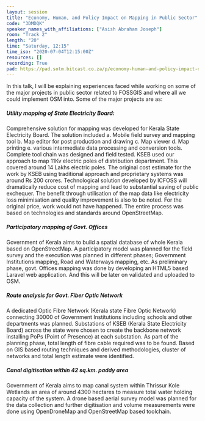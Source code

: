 ```yaml
---
layout: session
title: "Economy, Human, and Policy Impact on Mapping in Public Sector"
code: "3DMDQK"
speaker_names_with_affiliations: ["Asish Abraham Joseph"]
room: "Track 2"
length: "20"
time: "Saturday, 12:15"
time_iso: "2020-07-04T12:15:00Z"
resources: []
recording: True
pad: https://pad.sotm.bitcast.co.za/p/economy-human-and-policy-impact-on-mapping-in-publ
---
```

In this talk, I will be explaining experiences faced while working on some of the major projects in public sector related to FOSSGIS and where all we could implement OSM into.
Some of the major projects are as:
##### Utility mapping of State Electricity Board:
Comprehensive solution for mapping was developed for Kerala State Electricity Board. The solution included a. Mobile field survey and mapping tool b. Map editor for post production and drawing c. Map viewer d. Map printing e. various intermediate data processing and conversion tools. Complete tool chain was designed and field tested. KSEB used our approach to map 11Kv electric poles of distribution department. This covered around 14 Lakhs electric poles. The original cost estimate for the work by KSEB using traditional approach and proprietary systems was around Rs 200 crores. Technological solution developed by ICFOSS will dramatically reduce cost of mapping and lead to substantial saving of public exchequer. The benefit through utilisation of the map data like electricity loss minimisation and quality improvement is also to be noted. For the original price, work would not have happened. The entire process was based on technologies and standards around
OpenStreetMap.
##### Participatory mapping of Govt. Offices
Government of Kerala aims to build a spatial database of whole Kerala based on OpenStreetMap. A participatory model was planned for the field survey and the execution was planned in different phases; Government Institutions mapping, Road and Waterways mapping, etc. As preliminary phase, govt. Offices mapping was done by developing an HTML5 based Laravel web application. And this will be later on validated and uploaded to OSM.
##### Route analysis for Govt. Fiber Optic Network
A dedicated Optic Fibre Network (Kerala state Fibre Optic Network) connecting 30000 of Government Institutions including schools and other departments was planned. Substations of KSEB (Kerala State Electricity Board) across the state were chosen to create the backbone network installing PoPs (Point of Presence) at each substation. As part of the planning phase, total length of fibre cable required was to be found. Based on GIS based routing techniques and derived methodologies, cluster of networks and total length estimate were identified.
##### Canal digitisation within 42 sq.km. paddy area
Government of Kerala aims to map canal system within Thrissur Kole Wetlands an area of around 4300 hectares to measure total water holding capacity of the system. A drone based aerial survey model was planned for the data collection and further digitisation and volume measurements were done using OpenDroneMap and OpenStreetMap based toolchain.
